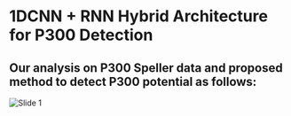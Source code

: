 # 1DCNN + RNN Hybrid Architecture for P300 Detection 

## Our analysis on P300 Speller data and proposed method to detect P300 potential as follows:


![Slide 1](slides/Slide2.JPG")